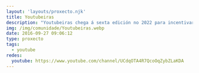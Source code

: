 ```yaml
---
layout: 'layouts/proxecto.njk'
title: Youtubeiras
description: "Youtubeiras chega á sexta edición no 2022 para incentivar, consolidar e fortalecer a creación de vídeos en galego no Youtube. Nesta nova edición ponse o foco sobre a comunidade de persoas creadoras en galego, en constante crecemento e capaz de abranguer nas súas canles todas as temáticas en calquera formato.\n\nTemos unha comunidade de creadoras e creadores de calidade cunha rede forte, enérxica e apoderada. Para rede, a nosa!\n\nCrea, consume e comparte Youtube en galego! Participa!\n\nYoutubeiras é unha iniciativa organizada polos servizos de normalización lingüística dos concellos da Baña, Ames, Carballo, Moaña, Negreira, Pontevedra, Rianxo, Ribadeo, Rois, Santiago de Compostela, Teo e O Grove, a Deputación da Coruña e as universidades da Coruña, Santiago de Compostela e Vigo. \n\nwww.youtubeiras.gal"
img: /img/comunidade/Youtubeiras.webp
date: 2016-09-27 09:06:12
type: proxecto
tags:
  - youtube
redes:
  youtube: https://www.youtube.com/channel/UCdqOTA4R7QcoOqZybZLaKDA
---
```

